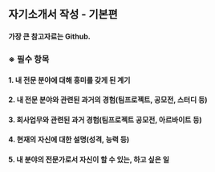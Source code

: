 ## 자기소개서 작성 - 기본편

#### 가장 큰 참고자료는 Github.

### ※ 필수 항목
#### 1. 내 전문 분야에 대해 흥미를 갖게 된 계기
#### 2. 내 전문 분야와 관련된 과거의 경험(팀프로젝트, 공모전, 스터디 등)
#### 3. 회사업무와 관련된 과거 경험(팀프로젝트 공모전, 아르바이트 등)
#### 4. 현재의 자신에 대한 설명(성격, 능력 등)
#### 5. 내 분야의 전문가로서 자신이 할 수 있는, 하고 싶은 일


